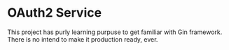 # OAuth2 Service

This project has purly learning purpuse to get familiar with Gin framework. There is no intend to make it production ready, ever. 
